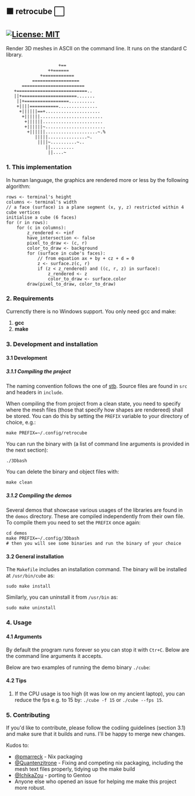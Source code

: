 ## :black_large_square: retrocube :white_large_square:

[![License: MIT](https://img.shields.io/badge/License-MIT-yellow.svg)](https://opensource.org/licenses/MIT)
---
Render 3D meshes in ASCII on the command line.
It runs on the standard C library.
```
                    +==
                ++======
             +============
          ==================
      ========================
   +===========================..
   ||+=====================.......
    ||+=================..........
    +||||===========...............
     +||||||==+.....................
      +||||||........................
       +||||||.......................
       +||||||~.......................
        +||||||....................~.%
           |||||...............~.
            ||||~..........~..
               ||.........
                ||....~

```

### 1. This implementation

In human language, the graphics are rendered more or less by the following algorithm:
```
rows <- terminal's height
columns <- terminal's width
// a face (surface) is a plane segment (x, y, z) restricted within 4 cube vertices
initialise a cube (6 faces)
for (r in rows):
    for (c in columns):
        z_rendered <- +inf
        have_intersection <- false
        pixel_to_draw <- (c, r)
        color_to_draw <- background
        for (surface in cube's faces):
            // from equation ax + by + cz + d = 0
            z <- surface.z(c, r)
            if (z < z_rendered) and ((c, r, z) in surface):
                z_rendered <- z
                color_to_draw <- surface.color
        draw(pixel_to_draw, color_to_draw)
```

### 2. Requirements

Currenctly there is no Windows support. You only need gcc and make:
1. **gcc**
2. **make**

### 3. Development and installation

#### 3.1 Development

##### 3.1.1 Compiling the project

The naming convention follows the one of [stb](https://github.com/nothings/stb).
Source files are found in `src` and headers in `include`.

When compiling the from project from a clean state, you need to specify where the mesh files
(those that specify how shapes are rendereed) shall be stored. You can do this by setting the
`PREFIX` variable to your directory of choice, e.g.:
```
make PREFIX=~/.config/retrocube
```
You can run the binary with (a list of command line arguments is provided in the next section):
```
./3Dbash
```
You can delete the binary and object files with:
```
make clean
```
##### 3.1.2 Compiling the demos

Several demos that showcase various usages of the libraries are found in the `demos` directory.
These are compiled independently from their own file. To compile them you need to set the `PREFIX`
once again:
```
cd demos
make PREFIX=~/.config/3Dbash
# then you will see some binaries and run the binary of your choice
```

#### 3.2 General installation

The `Makefile` includes an installation command. The binary will be installed at `/usr/bin/cube` as:
```
sudo make install
```
Similarly, you can uninstall it from `/usr/bin` as:
```
sudo make uninstall
```

### 4. Usage

#### 4.1 Arguments

By default the program runs forever so you can stop it with `Ctr+C`. Below are the command line arguments it accepts.

Below are two examples of running the demo binary `./cube`:

#### 4.2 Tips

1. If the CPU usage is too high (it was low on my ancient laptop), you can reduce the fps e.g. to 15 by: `./cube -f 15` or `./cube --fps 15`.

### 5. Contributing

If you'd like to contribute, please follow the codiing guidelines (section 3.1) and make sure that it builds and runs.
I'll be happy to merge new changes.

Kudos to:
* [@pmarreck](https://github.com/pmarreck) - Nix packaging
* [@Quantenzitrone](https://github.com/Quantenzitrone) - Fixing and competing nix packaging, including the mesh text files properly, tidying up the make build
* [@IchikaZou](https://github.com/IchikaZou) - porting to Gentoo
* Anyone else who opened an issue for helping me make this project more robust.
